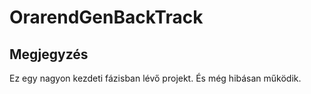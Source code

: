 # OrarendGenBackTrack

## Megjegyzés
Ez egy nagyon kezdeti fázisban lévő projekt. És még hibásan működik.
